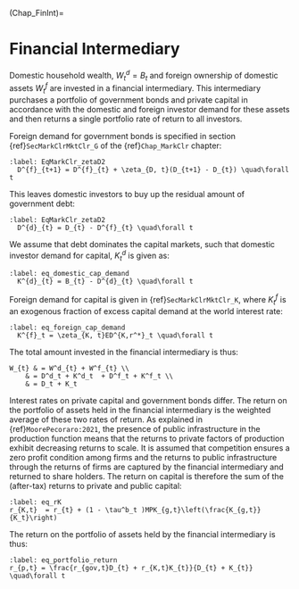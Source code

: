 
(Chap_FinInt)=

# Financial Intermediary

Domestic household wealth, $W^d_{t}=B_{t}$ and foreign ownership of domestic assets $W^f_{t}$ are invested in a financial intermediary. This intermediary purchases a portfolio of government bonds and private capital in accordance with the domestic and foreign investor demand for these assets and then returns a single portfolio rate of return to all investors.

Foreign demand for government bonds is specified in section {ref}`SecMarkClrMktClr_G` of the {ref}`Chap_MarkClr` chapter:

  ```{math}
  :label: EqMarkClr_zetaD2
    D^{f}_{t+1} = D^{f}_{t} + \zeta_{D, t}(D_{t+1} - D_{t}) \quad\forall t
  ```

This leaves domestic investors to buy up the residual amount of government debt:

  ```{math}
  :label: EqMarkClr_zetaD2
    D^{d}_{t} = D_{t} - D^{f}_{t} \quad\forall t
  ```

We assume that debt dominates the capital markets, such that domestic investor demand for capital, $K^{d}_{t}$ is given as:

  ```{math}
  :label: eq_domestic_cap_demand
    K^{d}_{t} = B_{t} - D^{d}_{t} \quad\forall t
  ```

Foreign demand for capital is given in {ref}`SecMarkClrMktClr_K`, where $K^{f}_{t}$ is an exogenous fraction of excess capital demand at the world interest rate:

  ```{math}
  :label: eq_foreign_cap_demand
    K^{f}_t = \zeta_{K, t}ED^{K,r^*}_t \quad\forall t
  ```

The total amount invested in the financial intermediary is thus:

```{math}
W_{t} & = W^d_{t} + W^f_{t} \\
    & = D^d_t + K^d_t  + D^f_t + K^f_t \\
    & = D_t + K_t
```

Interest rates on private capital and government bonds differ.  The return on the portfolio of assets held in the financial intermediary is the weighted average of these two rates of return.  As explained in {ref}`MoorePecoraro:2021`, the presence of public infrastructure in the production function means that the returns to private factors of production exhibit decreasing returns to scale.  It is assumed that competition ensures a zero profit condition among firms and the returns to public infrastructure through the returns of firms are captured by the financial intermediary and returned to share holders.  The return on capital is therefore the sum of the (after-tax) returns to private and public capital:

```{math}
:label: eq_rK
r_{K,t}  = r_{t} + (1 - \tau^b_t )MPK_{g,t}\left(\frac{K_{g,t}}{K_t}\right)
```

The return on the portfolio of assets held by the financial intermediary is thus:
```{math}
:label: eq_portfolio_return
r_{p,t} = \frac{r_{gov,t}D_{t} + r_{K,t}K_{t}}{D_{t} + K_{t}} \quad\forall t
```
